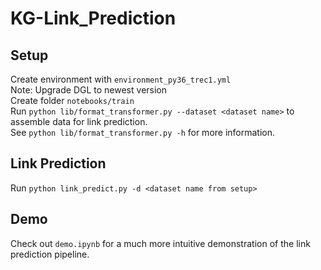 # KG-Link_Prediction
## Setup
  Create environment with ```environment_py36_trec1.yml```\
  Note: Upgrade DGL to newest version\
  Create folder ```notebooks/train```\
  Run ```python lib/format_transformer.py --dataset <dataset name>``` to assemble data for link prediction.\
  See ```python lib/format_transformer.py -h``` for more information.

## Link Prediction
  Run ```python link_predict.py -d <dataset name from setup>```
  
## Demo
  Check out ```demo.ipynb``` for a much more intuitive demonstration of the link prediction pipeline. 
